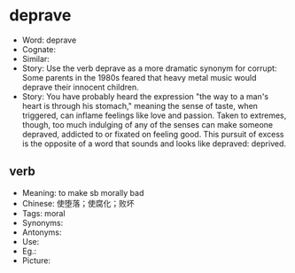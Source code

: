 # deprave

- Word: deprave
- Cognate: 
- Similar: 
- Story: Use the verb deprave as a more dramatic synonym for corrupt: Some parents in the 1980s feared that heavy metal music would deprave their innocent children.
- Story: You have probably heard the expression "the way to a man's heart is through his stomach," meaning the sense of taste, when triggered, can inflame feelings like love and passion. Taken to extremes, though, too much indulging of any of the senses can make someone depraved, addicted to or fixated on feeling good. This pursuit of excess is the opposite of a word that sounds and looks like depraved: deprived.

## verb

- Meaning: to make sb morally bad
- Chinese: 使堕落；使腐化；败坏
- Tags: moral
- Synonyms: 
- Antonyms: 
- Use: 
- Eg.: 
- Picture: 

